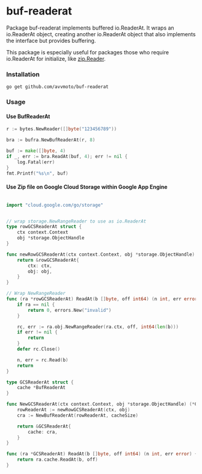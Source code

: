 # buf-readerat

Package buf-readerat implements buffered io.ReaderAt. It wraps an io.ReaderAt
object, creating another io.ReaderAt object that also implements the interface
but provides buffering.

This package is especially useful for packages those who require io.ReaderAt for
initialize, like [zip.Reader](https://golang.org/pkg/archive/zip/).

### Installation

`go get github.com/avvmoto/buf-readerat`

### Usage

#### Use BufReaderAt

``` go
r := bytes.NewReader([]byte("123456789"))

bra := bufra.NewBufReaderAt(r, 8)

buf := make([]byte, 4)
if _, err := bra.ReadAt(buf, 4); err != nil {
	log.Fatal(err)
}
fmt.Printf("%s\n", buf)
```


#### Use Zip file on Google Cloud Storage within Google App Engine

``` go

import "cloud.google.com/go/storage"


// wrap storage.NewRangeReader to use as io.ReaderAt
type rowGCSReaderAt struct {
	ctx context.Context
	obj *storage.ObjectHandle
}

func newRowGCSReaderAt(ctx context.Context, obj *storage.ObjectHandle) *rowGCSReaderAt {
	return &rowGCSReaderAt{
		ctx: ctx,
		obj: obj,
	}
}

// Wrap NewRangeReader
func (ra *rowGCSReaderAt) ReadAt(b []byte, off int64) (n int, err error) {
	if ra == nil {
		return 0, errors.New("invalid")
	}

	rc, err := ra.obj.NewRangeReader(ra.ctx, off, int64(len(b)))
	if err != nil {
		return
	}
	defer rc.Close()

	n, err = rc.Read(b)
	return
}

type GCSReaderAt struct {
	cache *BufReaderAt
}

func NewGCSReaderAt(ctx context.Context, obj *storage.ObjectHandle) (*GCSReaderAt) {
	rowReaderAt := newRowGCSReaderAt(ctx, obj)
	cra := NewBufReaderAt(rowReaderAt, cacheSize)

	return &GCSReaderAt{
		cache: cra,
	}
}

func (ra *GCSReaderAt) ReadAt(b []byte, off int64) (n int, err error) {
	return ra.cache.ReadAt(b, off)
}
```
